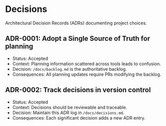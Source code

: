 # Decisions

Architectural Decision Records (ADRs) documenting project choices.

## ADR-0001: Adopt a Single Source of Truth for planning
- Status: Accepted
- Context: Planning information scattered across tools leads to confusion.
- Decision: `/docs/backlog.md` is the authoritative backlog.
- Consequences: All planning updates require PRs modifying the backlog.

## ADR-0002: Track decisions in version control
- Status: Accepted
- Context: Decisions should be reviewable and traceable.
- Decision: Maintain this ADR log in `/docs/decisions.md`.
- Consequences: Each significant decision adds a new ADR entry.
